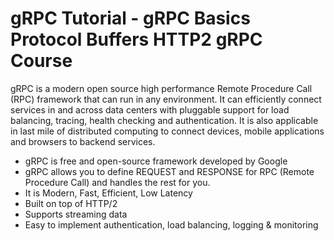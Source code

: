 # gRPC Tutorial - gRPC Basics Protocol Buffers HTTP2 gRPC Course

gRPC is a modern open source high performance Remote Procedure Call (RPC) framework that can run in any environment. It can efficiently connect services in and across data centers with pluggable support for load balancing, tracing, health checking and authentication. It is also applicable in last mile of distributed computing to connect devices, mobile applications and browsers to backend services.

- gRPC is free and open-source framework developed by Google
- gRPC allows you to define REQUEST and RESPONSE for RPC (Remote Procedure Call) and handles the rest for you.
- It is Modern, Fast, Efficient, Low Latency
- Built on top of HTTP/2
- Supports streaming data
- Easy to implement authentication, load balancing, logging & monitoring
